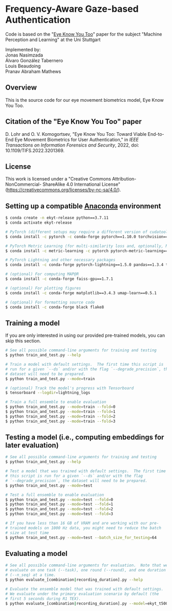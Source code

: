 # Frequency-Aware Gaze-based Authentication

Code is based on the "[Eye Know You Too](https://dataverse.tdl.org/dataset.xhtml?persistentId=doi:10.18738/T8/61ZGZN)" paper for the subject "Machine Perception and Learning" at the Uni Stuttgart 

Implemented by: \
Jonas Nasimzada \
Álvaro González Tabernero \
Louis Beaudoing \
Pranav Abraham Mathews 

## Overview
This is the source code for our eye movement biometrics model, Eye Know You Too.

## Citation of the "Eye Know You Too" paper
D. Lohr and O. V. Komogortsev, "Eye Know You Too: Toward Viable End-to-End Eye
Movement Biometrics for User Authentication," in *IEEE Transactions on
Information Forensics and Security*, 2022, doi: 10.1109/TIFS.2022.3201369.

## License
This work is licensed under a "Creative Commons Attribution-NonCommercial-
ShareAlike 4.0 International License"
(https://creativecommons.org/licenses/by-nc-sa/4.0/).


## Setting up a compatible [Anaconda](https://www.anaconda.com/) environment
```bash
$ conda create -n ekyt-release python==3.7.11
$ conda activate ekyt-release

# PyTorch (different setups may require a different version of cudatoolkit)
$ conda install -c pytorch -c conda-forge pytorch==1.10.0 torchvision==0.11.0 torchaudio==0.10.0 cudatoolkit==11.3.1

# PyTorch Metric Learning (for multi-similarity loss and, optionally, MAP@R)
$ conda install -c metric-learning -c pytorch pytorch-metric-learning==0.9.99

# PyTorch Lightning and other necessary packages
$ conda install -c conda-forge pytorch-lightning==1.5.0 pandas==1.3.4 tensorboard==2.6.0 scikit-learn==1.0.1 numpy==1.21.2 scipy==1.7.1 tqdm==4.62.3

# (optional) For computing MAP@R
$ conda install -c conda-forge faiss-gpu==1.7.1

# (optional) For plotting figures
$ conda install -c conda-forge matplotlib==3.4.3 umap-learn==0.5.1

# (optional) For formatting source code
$ conda install -c conda-forge black flake8
```

## Training a model
If you are only interested in using our provided pre-trained models, you can
skip this section.
```bash
# See all possible command-line arguments for training and testing
$ python train_and_test.py --help

# Train a model with default settings.  The first time this script is
# run for a given `--ds` and/or with the flag `--degrade_precision`, the
# dataset will need to be prepared.
$ python train_and_test.py --mode=train

# (optional) Track the model's progress with Tensorboard
$ tensorboard --logdir=lightning_logs

# Train a full ensemble to enable evaluation
$ python train_and_test.py --mode=train --fold=0
$ python train_and_test.py --mode=train --fold=1
$ python train_and_test.py --mode=train --fold=2
$ python train_and_test.py --mode=train --fold=3
```

## Testing a model (i.e., computing embeddings for later evaluation)
```bash
# See all possible command-line arguments for training and testing
$ python train_and_test.py --help

# Test a model that was trained with default settings.  The first time
# this script is run for a given `--ds` and/or with the flag
# `--degrade_precision`, the dataset will need to be prepared.
$ python train_and_test.py --mode=test

# Test a full ensemble to enable evaluation
$ python train_and_test.py --mode=test --fold=0
$ python train_and_test.py --mode=test --fold=1
$ python train_and_test.py --mode=test --fold=2
$ python train_and_test.py --mode=test --fold=3

# If you have less than 16 GB of VRAM and are working with our pre-
# trained models on 1000 Hz data, you might need to reduce the batch
# size at test time
$ python train_and_test.py --mode=test --batch_size_for_testing=64
```

## Evaluating a model
```bash
# See all possible command-line arguments for evaluation.  Note that we
# evaluate on one task (--task), one round (--round), and one duration
# (--n_seq) at a time.
$ python evaluate_[combination|recording_duration].py --help

# Evaluate the ensemble model that was trained with default settings.
# We evaluate under the primary evaluation scenario by default (the
# first 5 seconds during R1 TEX).
$ python evaluate_[combination|recording_duration].py --model=ekyt_t5000_ds1_bc16_bs16_wms10_wce01_normal

```
